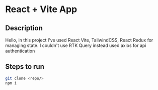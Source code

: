 # React + Vite App

## Description
Hello, in this project I've used React Vite, TailwindCSS, React Redux for managing state. I couldn't use RTK Query instead used axios for api authentication

## Steps to run
```bash
git clone <repo/>
npm i
```